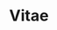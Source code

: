 ---
layout: page
title: Vitae
weight: 6
permalink: /vitae/
external_url: ../imgs/resume-IgorDiniz.pdf
---